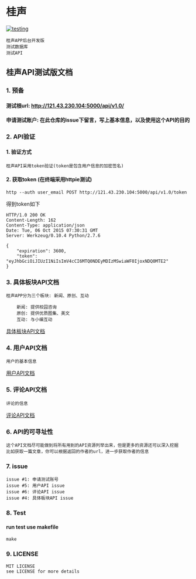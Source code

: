 桂声
===
[![testing](http://neo1218.github.io/img/coverage.svg)](https://github.com/neo1218/guisheng2/tree/master/tests)

    桂声APP后台开发版
    测试数据库
    测试API

## 桂声API测试版文档
### 1. 预备
#### 测试根url: http://121.43.230.104:5000/api/v1.0/
#### 申请测试账户: 在此仓库的issue下留言，写上基本信息，以及使用这个API的目的

### 2. API验证
#### 1. 验证方式

    桂声API采用token验证(token是包含用户信息的加密签名)

#### 2. 获取token (在终端采用httpie测试)

    http --auth user_email POST http://121.43.230.104:5000/api/v1.0/token

得到token如下

    HTTP/1.0 200 OK
    Content-Length: 162
    Content-Type: application/json
    Date: Tue, 06 Oct 2015 07:30:31 GMT
    Server: Werkzeug/0.10.4 Python/2.7.6

    {
        "expiration": 3600,
        "token": "eyJhbGciOiJIUzI1NiIsImV4cCI6MTQ0NDEyMDIzMSwiaWF0IjoxNDQ0MTE2"
    }

### 3. 具体板块API文档

    桂声APP分为三个板块: 新闻、原创、互动

        新闻: 提供校园咨询
        原创: 提供优质图集、美文
        互动: 与小编互动

[具体板块API文档](https://github.com/neo1218/guisheng2/blob/master/doc/news_api.md) <br/>

### 4. 用户API文档

    用户的基本信息

[用户API文档](https://github.com/neo1218/guisheng2/blob/master/doc/users_api.md) <br/>

### 5. 评论API文档

    评论的信息

[评论API文档](https://github.com/neo1218/guisheng2/blob/master/doc/comments_api.md) <br/>


### 6. API的可寻址性

    这个API文档尽可能做到将所有用到的API资源列举出来，但是更多的资源还可以深入挖掘
    比如获取一篇文章，你可以根据返回的作者的url，进一步获取作者的信息

### 7. issue

    issue #1: 申请测试账号
    issue #5: 用户API issue
    issue #6: 评论API issue
    issue #4: 具体板块API issue

### 8. Test
#### run test use makefile

    make

### 9. LICENSE

    MIT LICENSE
    see LICENSE for more details
